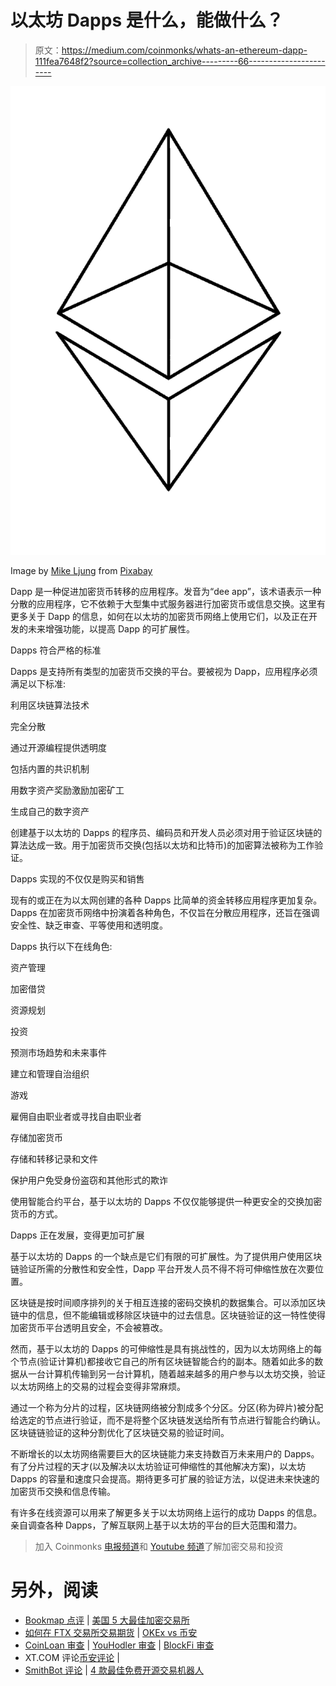 # 以太坊 Dapps 是什么，能做什么？

> 原文：<https://medium.com/coinmonks/whats-an-ethereum-dapp-111fea7648f2?source=collection_archive---------66----------------------->

![](img/ea7ca415eab0410d209dd58a7a2c5c18.png)

Image by [Mike Ljung](https://pixabay.com/users/lbokel-300818/?utm_source=link-attribution&utm_medium=referral&utm_campaign=image&utm_content=2458552) from [Pixabay](https://pixabay.com//?utm_source=link-attribution&utm_medium=referral&utm_campaign=image&utm_content=2458552)

Dapp 是一种促进加密货币转移的应用程序。发音为“dee app”，该术语表示一种分散的应用程序，它不依赖于大型集中式服务器进行加密货币或信息交换。这里有更多关于 Dapp 的信息，如何在以太坊的加密货币网络上使用它们，以及正在开发的未来增强功能，以提高 Dapp 的可扩展性。

Dapps 符合严格的标准

Dapps 是支持所有类型的加密货币交换的平台。要被视为 Dapp，应用程序必须满足以下标准:

利用区块链算法技术

完全分散

通过开源编程提供透明度

包括内置的共识机制

用数字资产奖励激励加密矿工

生成自己的数字资产

创建基于以太坊的 Dapps 的程序员、编码员和开发人员必须对用于验证区块链的算法达成一致。用于加密货币交换(包括以太坊和比特币)的加密算法被称为工作验证。

Dapps 实现的不仅仅是购买和销售

现有的或正在为以太网创建的各种 Dapps 比简单的资金转移应用程序更加复杂。Dapps 在加密货币网络中扮演着各种角色，不仅旨在分散应用程序，还旨在强调安全性、缺乏审查、平等使用和透明度。

Dapps 执行以下在线角色:

资产管理

加密借贷

资源规划

投资

预测市场趋势和未来事件

建立和管理自治组织

游戏

雇佣自由职业者或寻找自由职业者

存储加密货币

存储和转移记录和文件

保护用户免受身份盗窃和其他形式的欺诈

使用智能合约平台，基于以太坊的 Dapps 不仅仅能够提供一种更安全的交换加密货币的方式。

Dapps 正在发展，变得更加可扩展

基于以太坊的 Dapps 的一个缺点是它们有限的可扩展性。为了提供用户使用区块链验证所需的分散性和安全性，Dapp 平台开发人员不得不将可伸缩性放在次要位置。

区块链是按时间顺序排列的关于相互连接的密码交换机的数据集合。可以添加区块链中的信息，但不能编辑或移除区块链中的过去信息。区块链验证的这一特性使得加密货币平台透明且安全，不会被篡改。

然而，基于以太坊的 Dapps 的可伸缩性是具有挑战性的，因为以太坊网络上的每个节点(验证计算机)都接收它自己的所有区块链智能合约的副本。随着如此多的数据从一台计算机传输到另一台计算机，随着越来越多的用户参与以太坊交换，验证以太坊网络上的交易的过程会变得非常麻烦。

通过一个称为分片的过程，区块链网络被分割成多个分区。分区(称为碎片)被分配给选定的节点进行验证，而不是将整个区块链发送给所有节点进行智能合约确认。区块链链验证的这种分割优化了区块链交易的验证时间。

不断增长的以太坊网络需要巨大的区块链能力来支持数百万未来用户的 Dapps。有了分片过程的天才(以及解决以太坊验证可伸缩性的其他解决方案)，以太坊 Dapps 的容量和速度只会提高。期待更多可扩展的验证方法，以促进未来快速的加密货币交换和信息传输。

有许多在线资源可以用来了解更多关于以太坊网络上运行的成功 Dapps 的信息。亲自调查各种 Dapps，了解互联网上基于以太坊的平台的巨大范围和潜力。

> 加入 Coinmonks [电报频道](https://t.me/coincodecap)和 [Youtube 频道](https://www.youtube.com/c/coinmonks/videos)了解加密交易和投资

# 另外，阅读

*   [Bookmap 点评](https://coincodecap.com/bookmap-review-2021-best-trading-software) | [美国 5 大最佳加密交易所](https://coincodecap.com/crypto-exchange-usa)
*   [如何在 FTX 交易所交易期货](https://coincodecap.com/ftx-futures-trading) | [OKEx vs 币安](https://coincodecap.com/okex-vs-binance)
*   [CoinLoan 审查](https://coincodecap.com/coinloan-review) | [YouHodler 审查](/coinmonks/youhodler-4-easy-ways-to-make-money-98969b9689f2) | [BlockFi 审查](https://coincodecap.com/blockfi-review)
*   XT.COM 评论[币安评论](https://coincodecap.com/profittradingapp-for-binance) |
*   [SmithBot 评论](https://coincodecap.com/smithbot-review) | [4 款最佳免费开源交易机器人](https://coincodecap.com/free-open-source-trading-bots)